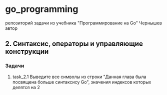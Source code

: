 # go_programming
репозиторий задачи из учебника "Программирование на Go" Чернышев автор

## 2. Синтаксис, операторы и управляющие конструкции
### Задачи
1. task_2.1
    Выведите все символы из строки 
    "Данная глава была посвящена больше синтаксису Go",
    значения индексов которых делятся на 2

